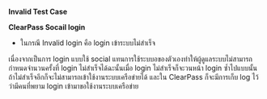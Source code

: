 **Invalid Test Case**

**ClearPass Socail login**

* ในกรณี Invalid login คือ login เข้าระบบไม่สำเร็จ

เนื่องจากเป็นการ login แบบใช้ social แทนการใช้ระบบอของตัวเองทำให้ผู้ดูแลระบบไม่สามารถกำหนดจำนวนครั้งที่ login ไม่สำเร็จได้ฉะนั้นเมื่อ login ไม่สำเร็จก็จะวนหน้า login ซ้ำไปแบบนั้น ถ้าไม่สำเร็จอีกก็จะไม่สามารถเข้าใช้งานระบบเครือข่ายได้ และใน ClearPass ก็จะมีการเก็บ log ไว้ว่ามีคนที่พยาม login เข้ามาขอใช้งานระบบเครือข่าย

